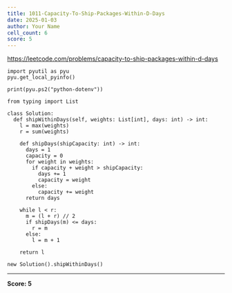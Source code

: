 ```yaml
---
title: 1011-Capacity-To-Ship-Packages-Within-D-Days
date: 2025-01-03
author: Your Name
cell_count: 6
score: 5
---
```


https://leetcode.com/problems/capacity-to-ship-packages-within-d-days


```
import pyutil as pyu
pyu.get_local_pyinfo()
```


```
print(pyu.ps2("python-dotenv"))
```


```
from typing import List
```


```
class Solution:
  def shipWithinDays(self, weights: List[int], days: int) -> int:
    l = max(weights)
    r = sum(weights)

    def shipDays(shipCapacity: int) -> int:
      days = 1
      capacity = 0
      for weight in weights:
        if capacity + weight > shipCapacity:
          days += 1
          capacity = weight
        else:
          capacity += weight
      return days

    while l < r:
      m = (l + r) // 2
      if shipDays(m) <= days:
        r = m
      else:
        l = m + 1

    return l
```


```
new Solution().shipWithinDays()
```


---
**Score: 5**